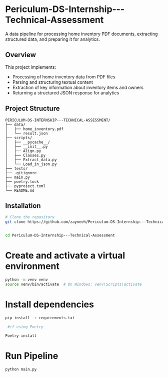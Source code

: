# Periculum-DS-Internship---Technical-Assessment

A data pipeline for processing home inventory PDF documents,
extracting structured data, and preparing it for analytics.

## Overview


This project implements:
- Processing of home inventory data from PDF files
- Parsing and structuring textual content
- Extraction of key information about inventory items and owners
- Returning a structured JSON response for analytics


## Project Structure
```text
PERICULUM-DS-INTERNSHIP---TECHNICAL-ASSESSMENT/
├── data/
│   ├── home_inventory.pdf
│   └── result.json
├── scripts/
│   ├── __pycache__/
│   ├── __init__.py
│   ├── Align.py
│   ├── Classes.py
│   ├── Extract_data.py
│   └── Load_in_json.py
├── tests/
├── .gitignore
├── main.py
├── poetry.lock
├── pyproject.toml
└── README.md
```

## Installation

```bash
# Clone the repository
git clone https://github.com/zayneeh/Periculum-DS-Internship---Technical-Assessment.git


cd Periculum-DS-Internship---Technical-Assessment
```

# Create and activate a virtual environment
```bash
python -m venv venv
source venv/bin/activate  # On Windows: venv\Scripts\activate
```
# Install dependencies
```bash
pip install -r requirements.txt

 #if using Poetry 

Poetry install
```

# Run Pipeline 
```bash
python main.py
```
